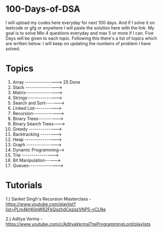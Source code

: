 # 100-Days-of-DSA
 
I will upload my codes here everyday for next 100 days. And if I solve it on leetcode or gfg or anywhere I will paste the solution here with the link.  My goal is to solve Min 4 questions everyday and max 5 or more if I can. Five Days will be given to each topic. Following this there's a list of topics which are written below. I will keep on updating the numbers of problem I have solved.

# Topics                      
1. Array ----------------> 25 Done 
2. Stack ---------------->  
3. Matrix---------------->  
4. Strings---------------> 
5. Search and Sort------->
6. Linked List-----------> 
7. Recursion-------------> 
8. Binary Trees----------> 
9. Binary Search Trees--->
10. Greedy -------------->
11. Backtracking -------->
12. Heap ---------------->
13. Graph --------------->
14. Dynamic Programming-->
15. Trie ---------------->
16. Bit Manipulation-----> 
17. Queues--------------->


# Tutorials

1.) Sanket Singh's Recursion Masterclass - https://www.youtube.com/playlist?list=PLm4khKImW62FkQgzhdCezqzVNP5-vCLNe

2.) Aditya Verma - https://www.youtube.com/c/AdityaVermaTheProgrammingLord/playlists
